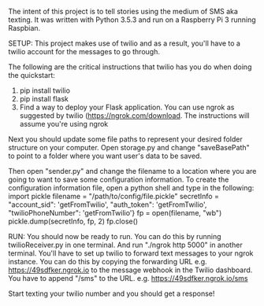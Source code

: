 The intent of this project is to tell stories using the medium of SMS aka texting. It was written with Python 3.5.3 and run on a Raspberry Pi 3 running Raspbian.

SETUP:
This project makes use of twilio and as a result, you'll have to a twilio account for the messages to go through.

The following are the critical instructions that twilio has you do when doing the quickstart:
1. pip install twilio
2. pip install flask
3. Find a way to deploy your Flask application. You can use ngrok as suggested by twilio (https://ngrok.com/download. The instructions will assume you're using ngrok

Next you should update some file paths to represent your desired folder structure on your computer. Open storage.py and change "saveBasePath" to point to a folder where you want user's data to be saved. 

Then open "sender.py" and change the filename to a location where you are going to want to save some configuration information. To create the configuration information file, open a python shell and type in the following:
 import pickle
 filename = "/path/to/config/file.pickle"
 secretInfo = "account_sid": 'getFromTwilio', "auth_token": 'getFromTwilio', "twilioPhoneNumber": 'getFromTwilio'}
 fp = open(filename, "wb")
 pickle.dump(secretInfo, fp, 2)
 fp.close()

RUN:
You should now be ready to run. You can do this by running twilioReceiver.py in one terminal. And run "./ngrok http 5000" in another terminal.
You'll have to set up twilio to forward text messages to your ngrok instance. You can do this by copying the forwarding URL e.g. https://49sdfker.ngrok.io to the message webhook in the Twilio dashboard. You have to append "/sms" to the URL. e.g. https://49sdfker.ngrok.io/sms

Start texting your twilio number and you should get a response!
